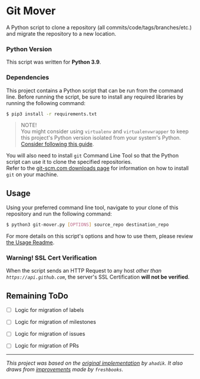 # Git Mover

A Python script to clone a repository (all commits/code/tags/branches/etc.) and migrate the repository to a new location.

### Python Version

This script was written for **Python 3.9**.

### Dependencies

This project contains a Python script that can be run from the command line. Before running the script, be sure to install any required libraries by running the following command:
```bash
$ pip3 install -r requirements.txt
```
> NOTE!<br>
> You might consider using `virtualenv` and `virtualenvwrapper` to keep this project's Python version isolated from your system's Python. [Consider following this guide](https://virtualenvwrapper.readthedocs.io/en/latest/).

You will also need to install `git` Command Line Tool so that the Python script can use it to clone the specified repositories.<br>Refer to the [git-scm.com downloads page](https://git-scm.com/downloads) for information on how to install `git` on your machine.

## Usage

Using your preferred command line tool, navigate to your clone of this repository and run the following command:
```bash
$ python3 git-mover.py [OPTIONS] source_repo destination_repo
```
For more details on this script's options and how to use them, please review [the Usage Readme](README_USAGE.md).

### Warning! SSL Cert Verification

When the script sends an HTTP Request to any host _other than `https://api.github.com`_, the server's SSL Certification **will not be verified**.

## Remaining ToDo
- [ ] Logic for migration of labels
- [ ] Logic for migration of milestones
- [ ] Logic for migration of issues
- [ ] Logic for migration of PRs


----

_This project was based on the [original implementation](https://github.com/ahadik/git_mover) by `ahadik`. It also draws from [improvements](https://github.com/freshbooks/git_mover) made by `freshbooks`._
